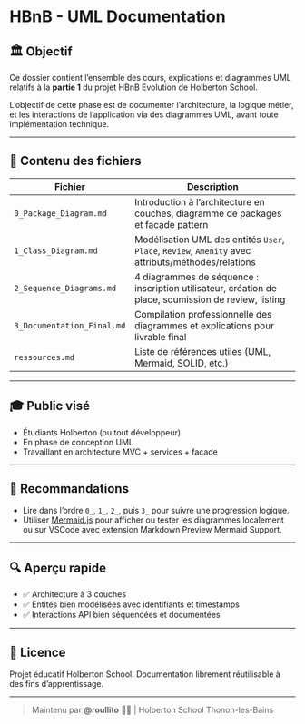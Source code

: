 # HBnB - UML Documentation

## 🏛️ Objectif

Ce dossier contient l’ensemble des cours, explications et diagrammes UML relatifs à la **partie 1** du projet HBnB Evolution de Holberton School.

L’objectif de cette phase est de documenter l’architecture, la logique métier, et les interactions de l’application via des diagrammes UML, avant toute implémentation technique.

---

## 📖 Contenu des fichiers

| Fichier                    | Description                                                                                          |
| -------------------------- | ---------------------------------------------------------------------------------------------------- |
| `0_Package_Diagram.md`     | Introduction à l’architecture en couches, diagramme de packages et facade pattern                    |
| `1_Class_Diagram.md`       | Modélisation UML des entités `User`, `Place`, `Review`, `Amenity` avec attributs/méthodes/relations  |
| `2_Sequence_Diagrams.md`   | 4 diagrammes de séquence : inscription utilisateur, création de place, soumission de review, listing |
| `3_Documentation_Final.md` | Compilation professionnelle des diagrammes et explications pour livrable final                       |
| `ressources.md`            | Liste de références utiles (UML, Mermaid, SOLID, etc.)                                               |

---

## 🎓 Public visé

* Étudiants Holberton (ou tout développeur)
* En phase de conception UML
* Travaillant en architecture MVC + services + facade

---

## 🚀 Recommandations

* Lire dans l’ordre `0_`, `1_`, `2_`, puis `3_` pour suivre une progression logique.
* Utiliser [Mermaid.js](https://mermaid.js.org) pour afficher ou tester les diagrammes localement ou sur VSCode avec extension Markdown Preview Mermaid Support.

---

## 🔍 Aperçu rapide

* ✅ Architecture à 3 couches
* ✅ Entités bien modélisées avec identifiants et timestamps
* ✅ Interactions API bien séquencées et documentées

---

## 📃 Licence

Projet éducatif Holberton School. Documentation librement réutilisable à des fins d’apprentissage.

---

> Maintenu par **@roullito** 👨‍💻  | Holberton School Thonon-les-Bains
